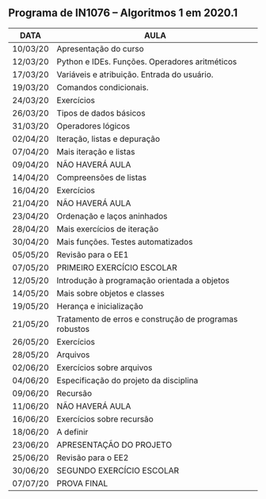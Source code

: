 ## Programa de IN1076 – Algoritmos 1 em 2020.1	
	
|**DATA**|	**AULA** | 
|--------|-------------------------------------------------|
|10/03/20|	Apresentação do curso |
|12/03/20|	Python e IDEs. Funções. Operadores aritméticos|
|17/03/20|	Variáveis e atribuição. Entrada do usuário.|
|19/03/20|	Comandos condicionais.|
|24/03/20|	Exercícios|
|26/03/20|	Tipos de dados básicos|
|31/03/20|	Operadores lógicos|
|02/04/20|	Iteração, listas e depuração|
|07/04/20|	Mais iteração e listas|
|09/04/20|	NÃO HAVERÁ AULA|
|14/04/20|	Compreensões de listas|
|16/04/20|	Exercícios|
|21/04/20|	NÃO HAVERÁ AULA|
|23/04/20|	Ordenação e laços aninhados|
|28/04/20|	Mais exercícios de iteração|
|30/04/20|	Mais funções. Testes automatizados|
|05/05/20|	Revisão para o EE1|
|07/05/20|	PRIMEIRO EXERCÍCIO ESCOLAR|
|12/05/20|	Introdução à programação orientada a objetos|
|14/05/20|	Mais sobre objetos e classes|
|19/05/20|	Herança e inicialização|
|21/05/20|	Tratamento de erros e construção de programas robustos|
|26/05/20|	Exercícios|
|28/05/20|	Arquivos|
|02/06/20|	Exercícios sobre arquivos|
|04/06/20|	Especificação do projeto da disciplina|
|09/06/20|	Recursão|
|11/06/20|	NÃO HAVERÁ AULA|
|16/06/20|	Exercícios sobre recursão|
|18/06/20|	A definir|
|23/06/20|	APRESENTAÇÃO DO PROJETO|  
|25/06/20|	Revisão para o EE2|
|30/06/20|	SEGUNDO EXERCÍCIO ESCOLAR|
|07/07/20|	PROVA FINAL|
